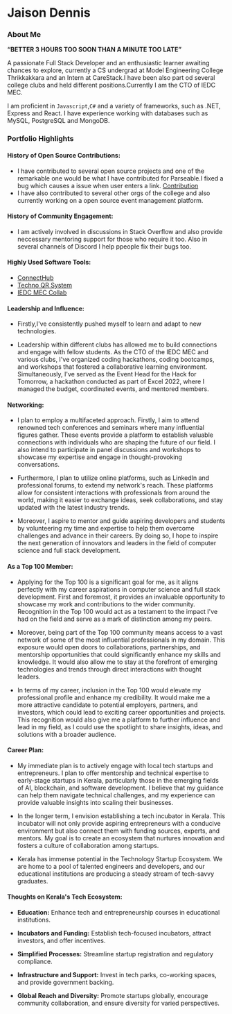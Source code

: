 # Jaison Dennis

### About Me

<b>“BETTER 3 HOURS TOO SOON THAN A MINUTE TOO LATE”</b>

A passionate Full Stack Developer and an enthusiastic learner awaiting chances to explore, currently a CS undergrad at Model Engineering College Thrikkakkara and an Intern at CareStack.I have been also part od several college clubs and held different positions.Currently I am the CTO of IEDC MEC.

I am proficient in `Javascript`,`C#` and a variety of frameworks, such as .NET, Express and React. I have experience working with databases such as MySQL, PostgreSQL and MongoDB.

### Portfolio Highlights


#### History of Open Source Contributions:

- I have contributed to several open source projects and one of the remarkable one would be what I have contributed for Parseable.I fixed a bug which causes a issue when user enters a link. [Contribution](https://github.com/parseablehq/console/pull/46)
- I have also contributed to several other orgs of the college and also currently working on a open source event management platform.

#### History of Community Engagement:

-  I am actively involved in discussions in Stack Overflow and also provide neccessary mentoring support for those who require it too. Also in several channels of Discord I help ppeople fix their bugs too.

#### Highly Used Software Tools:

- [ConnectHub](https://github.com/jaison080/connecthub)
- [Techno QR System](https://github.com/IEDCMEC/techno-qr-system)
- [IEDC MEC Collab](https://github.com/iedcmec/iedc-collab)

#### Leadership and Influence:

- Firstly,I've consistently pushed myself to learn and adapt to new technologies.

- Leadership within different clubs has allowed me to build connections and engage with fellow students. As the CTO of the IEDC MEC and various clubs, I've organized coding hackathons, coding bootcamps, and workshops that fostered a collaborative learning environment. Simultaneously, I've served as the Event Head for the Hack for Tomorrow, a hackathon conducted as part of Excel 2022, where I managed the budget, coordinated events, and mentored members.

#### Networking:

- I plan to employ a multifaceted approach. Firstly, I aim to attend renowned tech conferences and seminars where many influential figures gather. These events provide a platform to establish valuable connections with individuals who are shaping the future of our field. I also intend to participate in panel discussions and workshops to showcase my expertise and engage in thought-provoking conversations.

- Furthermore, I plan to utilize online platforms, such as LinkedIn and professional forums, to extend my network's reach. These platforms allow for consistent interactions with professionals from around the world, making it easier to exchange ideas, seek collaborations, and stay updated with the latest industry trends.

- Moreover, I aspire to mentor and guide aspiring developers and students by volunteering my time and expertise to help them overcome challenges and advance in their careers. By doing so, I hope to inspire the next generation of innovators and leaders in the field of computer science and full stack development.

#### As a Top 100 Member:

-  Applying for the Top 100 is a significant goal for me, as it aligns perfectly with my career aspirations in computer science and full stack development. First and foremost, it provides an invaluable opportunity to showcase my work and contributions to the wider community. Recognition in the Top 100 would act as a testament to the impact I've had on the field and serve as a mark of distinction among my peers.

- Moreover, being part of the Top 100 community means access to a vast network of some of the most influential professionals in my domain. This exposure would open doors to collaborations, partnerships, and mentorship opportunities that could significantly enhance my skills and knowledge. It would also allow me to stay at the forefront of emerging technologies and trends through direct interactions with thought leaders.

- In terms of my career, inclusion in the Top 100 would elevate my professional profile and enhance my credibility. It would make me a more attractive candidate to potential employers, partners, and investors, which could lead to exciting career opportunities and projects. This recognition would also give me a platform to further influence and lead in my field, as I could use the spotlight to share insights, ideas, and solutions with a broader audience.

#### Career Plan:

-  My immediate plan is to actively engage with local tech startups and entrepreneurs. I plan to offer mentorship and technical expertise to early-stage startups in Kerala, particularly those in the emerging fields of AI, blockchain, and software development. I believe that my guidance can help them navigate technical challenges, and my experience can provide valuable insights into scaling their businesses.

- In the longer term, I envision establishing a tech incubator in Kerala. This incubator will not only provide aspiring entrepreneurs with a conducive environment but also connect them with funding sources, experts, and mentors. My goal is to create an ecosystem that nurtures innovation and fosters a culture of collaboration among startups.

- Kerala has immense potential in the Technology Startup Ecosystem. We are home to a pool of talented engineers and developers, and our educational institutions are producing a steady stream of tech-savvy graduates.

#### Thoughts on Kerala's Tech Ecosystem:

- <b>Education:</b> Enhance tech and entrepreneurship courses in educational institutions.

- <b>Incubators and Funding:</b> Establish tech-focused incubators, attract investors, and offer incentives.

- <b>Simplified Processes:</b> Streamline startup registration and regulatory compliance.

- <b>Infrastructure and Support:</b> Invest in tech parks, co-working spaces, and provide government backing.

- <b>Global Reach and Diversity:</b> Promote startups globally, encourage community collaboration, and ensure diversity for varied perspectives.